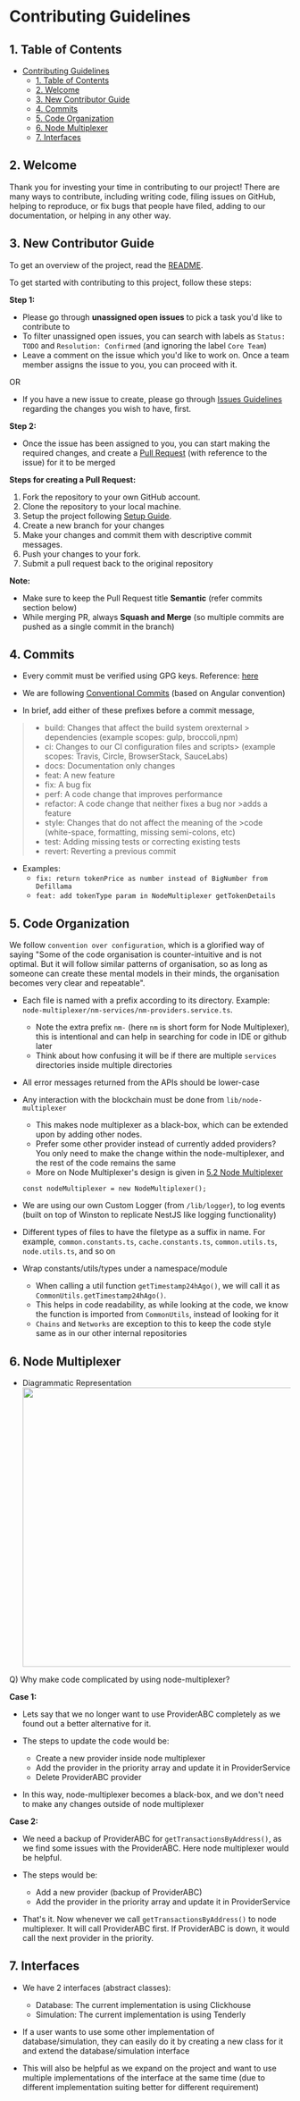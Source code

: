 # Contributing Guidelines

## 1. Table of Contents

- [Contributing Guidelines](#contributing-guidelines)
  - [1. Table of Contents](#1-table-of-contents)
  - [2. Welcome](#2-welcome)
  - [3. New Contributor Guide](#3-new-contributor-guide)
  - [4. Commits](#4-commits)
  - [5. Code Organization](#5-code-organization)
  - [6. Node Multiplexer](#6-node-multiplexer)
  - [7. Interfaces](#7-interfaces)

## 2. Welcome

Thank you for investing your time in contributing to our project! There are many ways to contribute, including writing code, filing issues on GitHub, helping to reproduce, or fix bugs that people have filed, adding to our documentation, or helping in any other way.

## 3. New Contributor Guide

To get an overview of the project, read the [README](README.md).

To get started with contributing to this project, follow these steps:

**Step 1:**

- Please go through **unassigned open issues** to pick a task you'd like to contribute to
- To filter unassigned open issues, you can search with labels as `Status: TODO` and `Resolution: Confirmed` (and ignoring the label `Core Team`)
- Leave a comment on the issue which you'd like to work on. Once a team member assigns the issue to you, you can proceed with it.

OR

- If you have a new issue to create, please go through [Issues Guidelines](./ISSUES.md) regarding the changes you wish to have, first.

**Step 2:**

- Once the issue has been assigned to you, you can start making the required changes, and create a [Pull Request](https://github.com/Arda-finance/olynthus/pulls) (with reference to the issue) for it to be merged

**Steps for creating a Pull Request:**

1. Fork the repository to your own GitHub account.
2. Clone the repository to your local machine.
3. Setup the project following [Setup Guide](./SETUP.md).
4. Create a new branch for your changes
5. Make your changes and commit them with descriptive commit messages.
6. Push your changes to your fork.
7. Submit a pull request back to the original repository

**Note:**

- Make sure to keep the Pull Request title **Semantic** (refer commits section below)
- While merging PR, always **Squash and Merge** (so multiple commits are pushed as a single commit in the branch)

## 4. Commits

- Every commit must be verified using GPG keys. Reference: [here](https://medium.com/big0one/how-to-create-a-verified-commit-in-github-using-gpg-key-signature-16acee004e0f)

- We are following [Conventional Commits](https://www.conventionalcommits.org/en/v1.0.0/) (based on Angular convention)

- In brief, add either of these prefixes before a commit message,

> - build: Changes that affect the build system orexternal > dependencies (example scopes: gulp, broccoli,npm)
> - ci: Changes to our CI configuration files and scripts> (example scopes: Travis, Circle, BrowserStack, SauceLabs)
> - docs: Documentation only changes
> - feat: A new feature
> - fix: A bug fix
> - perf: A code change that improves performance
> - refactor: A code change that neither fixes a bug nor >adds a feature
> - style: Changes that do not affect the meaning of the >code (white-space, formatting, missing semi-colons, etc)
> - test: Adding missing tests or correcting existing tests
> - revert: Reverting a previous commit

- Examples:
  - `fix: return tokenPrice as number instead of BigNumber from Defillama`
  - `feat: add tokenType param in NodeMultiplexer getTokenDetails`

## 5. Code Organization

We follow `convention over configuration`, which is a glorified way of saying "Some of the code organisation is counter-intuitive and is not optimal. But it will follow similar patterns of organisation, so as long as someone can create these mental models in their minds, the organisation becomes very clear and repeatable".

- Each file is named with a prefix according to its directory. Example: `node-multiplexer/nm-services/nm-providers.service.ts`.

  - Note the extra prefix `nm-` (here `nm` is short form for Node Multiplexer), this is intentional and can help in searching for code in IDE or github later
  - Think about how confusing it will be if there are multiple `services` directories inside multiple directories

- All error messages returned from the APIs should be lower-case

- Any interaction with the blockchain must be done from `lib/node-multiplexer`

  - This makes node multiplexer as a black-box, which can be extended upon by adding other nodes.
  - Prefer some other provider instead of currently added providers? You only need to make the change within the node-multiplexer, and the rest of the code remains the same
  - More on Node Multiplexer's design is given in [5.2 Node Multiplexer](#52-node-multiplexer)

  ```
  const nodeMultiplexer = new NodeMultiplexer();
  ```

- We are using our own Custom Logger (from `/lib/logger`), to log events (built on top of Winston to replicate NestJS like logging functionality)

- Different types of files to have the filetype as a suffix in name. For example, `common.constants.ts`, `cache.constants.ts`, `common.utils.ts`, `node.utils.ts`, and so on

- Wrap constants/utils/types under a namespace/module

  - When calling a util function `getTimestamp24hAgo()`, we will call it as `CommonUtils.getTimestamp24hAgo()`.
  - This helps in code readability, as while looking at the code, we know the function is imported from `CommonUtils`, instead of looking for it
  - `Chains` and `Networks` are exception to this to keep the code style same as in our other internal repositories

## 6. Node Multiplexer

- Diagrammatic Representation
  <div>
    <img width="500" src="https://user-images.githubusercontent.com/106659572/227126545-a49712da-0fd9-4bcc-b42d-0b7f0185812c.png">
  </div>

Q) Why make code complicated by using node-multiplexer?

**Case 1:**

- Lets say that we no longer want to use ProviderABC completely as we found out a better alternative for it.

- The steps to update the code would be:

  - Create a new provider inside node multiplexer
  - Add the provider in the priority array and update it in ProviderService
  - Delete ProviderABC provider

- In this way, node-multiplexer becomes a black-box, and we don't need to make any changes outside of node multiplexer

**Case 2:**

- We need a backup of ProviderABC for `getTransactionsByAddress()`, as we find some issues with the ProviderABC. Here node multiplexer would be helpful.

- The steps would be:

  - Add a new provider (backup of ProviderABC)
  - Add the provider in the priority array and update it in ProviderService

- That's it. Now whenever we call `getTransactionsByAddress()` to node multiplexer. It will call ProviderABC first. If ProviderABC is down, it would call the next provider in the priority.

## 7. Interfaces

- We have 2 interfaces (abstract classes):

  - Database: The current implementation is using Clickhouse
  - Simulation: The current implementation is using Tenderly

- If a user wants to use some other implementation of database/simulation, they can easily do it by creating a new class for it and extend the database/simulation interface
- This will also be helpful as we expand on the project and want to use multiple implementations of the interface at the same time (due to different implementation suiting better for different requirement)
